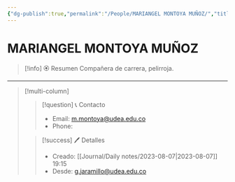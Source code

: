 ```yaml
---
{"dg-publish":true,"permalink":"/People/MARIANGEL MONTOYA MUÑOZ/","title":"MARIANGEL MONTOYA MUÑOZ","tags":["NoteType/Person"],"updated":"2023-09-09T18:10:48.741-05:00"}
---
```



# MARIANGEL MONTOYA MUÑOZ

> [!info] 🏵️ Resumen
> Compañera de carrera, pelirroja.

---- 
> [!multi-column]
> 
> > [!question] 📞 Contacto
> > - Email: m.montoya@udea.edu.co 
> > - Phone:  
> 
> > [!success] 🖊️ Detalles
> > - Creado: [[Journal/Daily notes/2023-08-07\|2023-08-07]] 19:15
> > - Desde: g.jaramillo@udea.edu.co  
